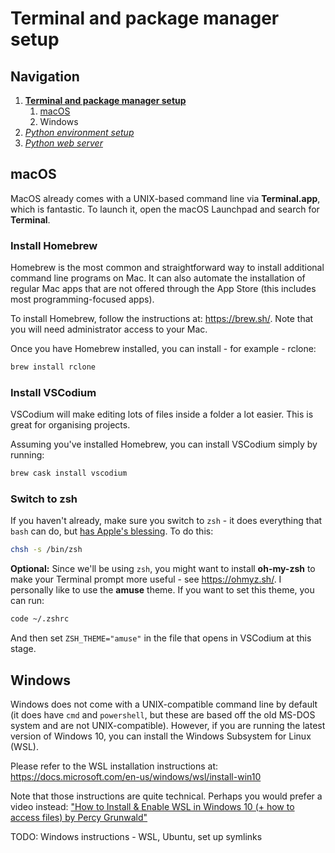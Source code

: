 # Terminal and package manager setup

## Navigation

1. **[Terminal and package manager setup](01-terminal-setup.md)**
    1. [macOS](#macos)
    2. Windows  
2. _[Python environment setup](02-python-setup.md)_
3. _[Python web server](03-python-web-server.md)_

<a name="macos"></a>
## macOS

MacOS already comes with a UNIX-based command line via **Terminal.app**, which is fantastic. To launch it, open the macOS Launchpad and search for **Terminal**.

### Install Homebrew

Homebrew is the most common and straightforward way to install additional command line programs on Mac. It can also automate the installation of regular Mac apps that are not offered through the App Store (this includes most programming-focused apps).

To install Homebrew, follow the instructions at: https://brew.sh/. Note that you will need administrator access to your Mac.

Once you have Homebrew installed, you can install - for example - rclone:

```bash
brew install rclone
```

### Install VSCodium

VSCodium will make editing lots of files inside a folder a lot easier. This is great for organising projects.

Assuming you've installed Homebrew, you can install VSCodium simply by running:

```bash
brew cask install vscodium
```

### Switch to zsh

If you haven't already, make sure you switch to `zsh` - it does everything that `bash` can do, but [has Apple's blessing](https://support.apple.com/en-us/HT208050). To do this:

```bash
chsh -s /bin/zsh
```

**Optional:** Since we'll be using `zsh`, you might want to install **oh-my-zsh** to make your Terminal prompt more useful - see https://ohmyz.sh/. I personally like to use the **amuse** theme. If you want to set this theme, you can run:

```bash
code ~/.zshrc
```

And then set `ZSH_THEME="amuse"` in the file that opens in VSCodium at this stage.

## Windows


Windows does not come with a UNIX-compatible command line by default (it does have `cmd` and `powershell`, but these are based off the old MS-DOS system and are not UNIX-compatible). However, if you are running the latest version of Windows 10, you can install the Windows Subsystem for Linux (WSL).

Please refer to the WSL installation instructions at: https://docs.microsoft.com/en-us/windows/wsl/install-win10

Note that those instructions are quite technical. Perhaps you would prefer a video instead: ["How to Install & Enable WSL in Windows 10 (+ how to access files) by Percy Grunwald"](https://www.youtube.com/watch?v=5RTSlby-l9w)

TODO: Windows instructions - WSL, Ubuntu, set up symlinks